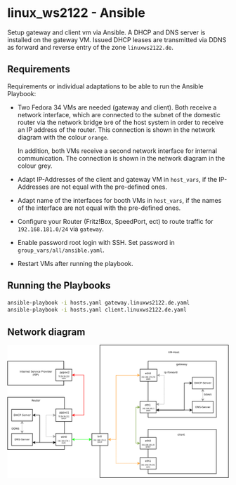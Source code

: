 # linux_ws2122 - Ansible

Setup gateway and client vm via Ansible. A DHCP and DNS server is installed on
the gateway VM. Issued DHCP leases are transmitted via DDNS as forward and
reverse entry of the zone `linuxws2122.de`.

## Requirements

Requirements or individual adaptations to be able to run the Ansible Playbook:

- Two Fedora 34 VMs are needed (gateway and client). Both receive a network
  interface, which are connected to the subnet of the domestic router via the
  network bridge `br0` of the host system in order to receive an IP address of the
  router. This connection is shown in the network diagram with the colour `orange`.

  In addition, both VMs receive a second network interface for internal
  communication. The connection is shown in the network diagram in the colour
  grey.

- Adapt IP-Addresses of the client and gateway VM in `host_vars`, if the
  IP-Addresses are not equal with the pre-defined ones.
- Adapt name of the interfaces for booth VMs in `host_vars`, if the names of the
  interface are not equal with the pre-defined ones.
- Configure your Router (Fritz!Box, SpeedPort, ect) to route traffic for
  `192.168.181.0/24` via `gateway`.
- Enable password root login with SSH. Set password in `group_vars/all/ansible.yaml`.
- Restart VMs after running the playbook.

## Running the Playbooks

```bash
ansible-playbook -i hosts.yaml gateway.linuxws2122.de.yaml
ansible-playbook -i hosts.yaml client.linuxws2122.de.yaml
```

## Network diagram

![network-diagram](./png/network.png)
